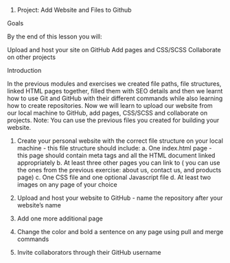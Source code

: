 1. Project: Add Website and Files to Github
   
Goals

By the end of this lesson you will:

Upload and host your site on GitHub
Add pages and CSS/SCSS
Collaborate on other projects

Introduction

In the previous modules and exercises we created file paths, file structures, linked HTML pages together, filled them with SEO details and then we learnt how to use Git and GitHub with their different commands while also learning how to create repositories. Now we will learn to upload our website from our local machine to GitHub, add pages, CSS/SCSS and collaborate on projects.
Note: You can use the previous files you created for building your website.

1.  Create your personal website with the correct file structure on your local machine - this file structure should include:
      a. One index.html page - this page should contain meta tags and all the HTML document linked appropriately
      b. At least three other pages you can link to ( you can use the ones from the previous exercise: about us, contact us, and products page)
      c. One CSS file and one optional Javascript file
      d. At least two images on any page of your choice
  
2.  Upload and host your website to GitHub - name the repository after your website’s name

3.  Add one more additional page

4.  Change the color and bold a sentence on any page using pull and merge commands

5.  Invite collaborators through their GitHub username
